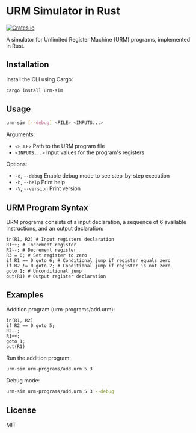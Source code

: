 # URM Simulator in Rust

[![Crates.io](https://img.shields.io/crates/v/urm-sim.svg)](https://crates.io/crates/urm-sim)

A simulator for Unlimited Register Machine (URM) programs, implemented in Rust.

## Installation

Install the CLI using Cargo:

```sh
cargo install urm-sim
```

## Usage

```sh
urm-sim [--debug] <FILE> <INPUTS...>
```

Arguments:

- `<FILE>` Path to the URM program file
- `<INPUTS...>` Input values for the program's registers

Options:

- `-d`, `--debug` Enable debug mode to see step-by-step execution
- `-h`, `--help` Print help
- `-V`, `--version` Print version

## URM Program Syntax

URM programs consists of a input declaration, a sequence of 6 available instructions, and an output declaration:

```
in(R1, R2) # Input registers declaration
R1++; # Increment register
R2--; # Decrement register
R3 = 0; # Set register to zero
if R1 == 0 goto 6; # Conditional jump if register equals zero
if R2 != 0 goto 2; # Conditional jump if register is not zero
goto 1; # Unconditional jump
out(R1) # Output register declaration
```

## Examples

Addition program (urm-programs/add.urm):

```urm
in(R1, R2)
if R2 == 0 goto 5;
R2--;
R1++;
goto 1;
out(R1)
```

Run the addition program:

```sh
urm-sim urm-programs/add.urm 5 3
```

Debug mode:

```sh
urm-sim urm-programs/add.urm 5 3 --debug
```

## License

MIT
